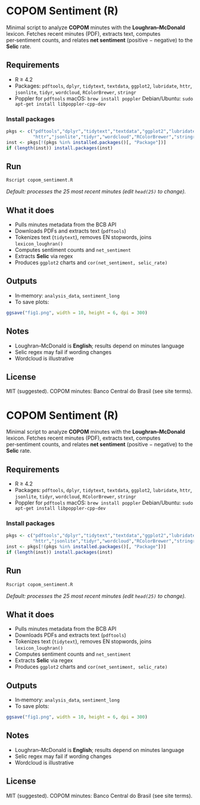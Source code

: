 # COPOM Sentiment (R)

Minimal script to analyze **COPOM** minutes with the **Loughran–McDonald** lexicon. Fetches recent minutes (PDF), extracts text, computes per‑sentiment counts, and relates **net sentiment** (positive − negative) to the **Selic** rate.

## Requirements

* R ≥ 4.2
* Packages: `pdftools`, `dplyr`, `tidytext`, `textdata`, `ggplot2`, `lubridate`, `httr`, `jsonlite`, `tidyr`, `wordcloud`, `RColorBrewer`, `stringr`
* Poppler for `pdftools`
  macOS: `brew install poppler`
  Debian/Ubuntu: `sudo apt-get install libpoppler-cpp-dev`

### Install packages

```r
pkgs <- c("pdftools","dplyr","tidytext","textdata","ggplot2","lubridate",
          "httr","jsonlite","tidyr","wordcloud","RColorBrewer","stringr")
inst <- pkgs[!(pkgs %in% installed.packages()[, "Package"])]
if (length(inst)) install.packages(inst)
```

## Run

```bash
Rscript copom_sentiment.R
```

*Default: processes the 25 most recent minutes (edit `head(25)` to change).*

## What it does

* Pulls minutes metadata from the BCB API
* Downloads PDFs and extracts text (`pdftools`)
* Tokenizes text (`tidytext`), removes EN stopwords, joins `lexicon_loughran()`
* Computes sentiment counts and `net_sentiment`
* Extracts **Selic** via regex
* Produces `ggplot2` charts and `cor(net_sentiment, selic_rate)`

## Outputs

* In‑memory: `analysis_data`, `sentiment_long`
* To save plots:

```r
ggsave("fig1.png", width = 10, height = 6, dpi = 300)
```

## Notes

* Loughran–McDonald is **English**; results depend on minutes language
* Selic regex may fail if wording changes
* Wordcloud is illustrative

## License

MIT (suggested). COPOM minutes: Banco Central do Brasil (see site terms).

# COPOM Sentiment (R)

Minimal script to analyze **COPOM** minutes with the **Loughran–McDonald** lexicon. Fetches recent minutes (PDF), extracts text, computes per‑sentiment counts, and relates **net sentiment** (positive − negative) to the **Selic** rate.

## Requirements

* R ≥ 4.2
* Packages: `pdftools`, `dplyr`, `tidytext`, `textdata`, `ggplot2`, `lubridate`, `httr`, `jsonlite`, `tidyr`, `wordcloud`, `RColorBrewer`, `stringr`
* Poppler for `pdftools`
  macOS: `brew install poppler`
  Debian/Ubuntu: `sudo apt-get install libpoppler-cpp-dev`

### Install packages

```r
pkgs <- c("pdftools","dplyr","tidytext","textdata","ggplot2","lubridate",
          "httr","jsonlite","tidyr","wordcloud","RColorBrewer","stringr")
inst <- pkgs[!(pkgs %in% installed.packages()[, "Package"])]
if (length(inst)) install.packages(inst)
```

## Run

```bash
Rscript copom_sentiment.R
```

*Default: processes the 25 most recent minutes (edit `head(25)` to change).*

## What it does

* Pulls minutes metadata from the BCB API
* Downloads PDFs and extracts text (`pdftools`)
* Tokenizes text (`tidytext`), removes EN stopwords, joins `lexicon_loughran()`
* Computes sentiment counts and `net_sentiment`
* Extracts **Selic** via regex
* Produces `ggplot2` charts and `cor(net_sentiment, selic_rate)`

## Outputs

* In‑memory: `analysis_data`, `sentiment_long`
* To save plots:

```r
ggsave("fig1.png", width = 10, height = 6, dpi = 300)
```

## Notes

* Loughran–McDonald is **English**; results depend on minutes language
* Selic regex may fail if wording changes
* Wordcloud is illustrative

## License

MIT (suggested). COPOM minutes: Banco Central do Brasil (see site terms).
